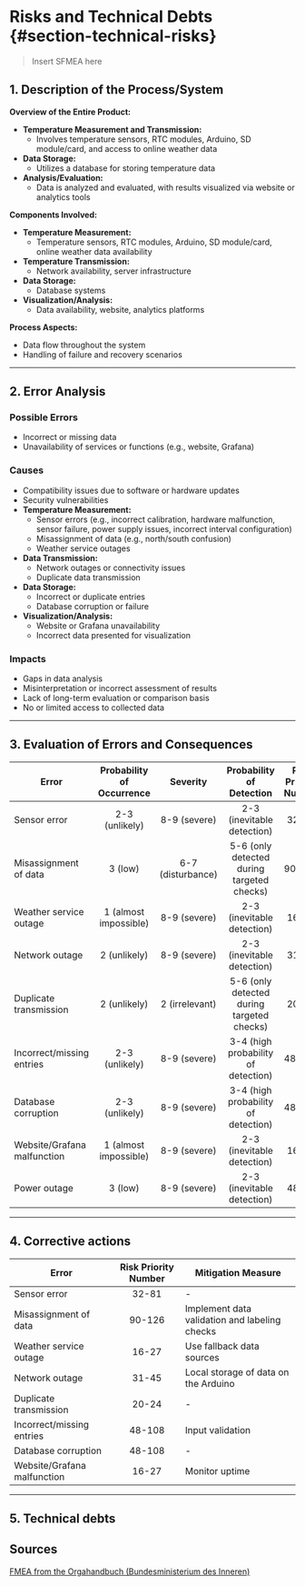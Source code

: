 # Risks and Technical Debts {#section-technical-risks}

> Insert SFMEA here

## 1. Description of the Process/System

**Overview of the Entire Product:**

- **Temperature Measurement and Transmission:**  
    - Involves temperature sensors, RTC modules, Arduino, SD module/card, and access to online weather data
- **Data Storage:**  
    - Utilizes a database for storing temperature data
- **Analysis/Evaluation:**  
    - Data is analyzed and evaluated, with results visualized via website or analytics tools

**Components Involved:**

- **Temperature Measurement:**  
    - Temperature sensors, RTC modules, Arduino, SD module/card, online weather data availability
- **Temperature Transmission:**  
    - Network availability, server infrastructure
- **Data Storage:**  
    - Database systems
- **Visualization/Analysis:**  
    - Data availability, website, analytics platforms

**Process Aspects:**

- Data flow throughout the system
- Handling of failure and recovery scenarios


---

## 2. Error Analysis

### Possible Errors

- Incorrect or missing data
- Unavailability of services or functions (e.g., website, Grafana)

### Causes

- Compatibility issues due to software or hardware updates
- Security vulnerabilities
- **Temperature Measurement:**
    - Sensor errors (e.g., incorrect calibration, hardware malfunction, sensor failure, power supply issues, incorrect interval configuration)
    - Misassignment of data (e.g., north/south confusion)
    - Weather service outages
- **Data Transmission:**
    - Network outages or connectivity issues
    - Duplicate data transmission
- **Data Storage:**
    - Incorrect or duplicate entries
    - Database corruption or failure
- **Visualization/Analysis:**
    - Website or Grafana unavailability
    - Incorrect data presented for visualization

### Impacts

- Gaps in data analysis
- Misinterpretation or incorrect assessment of results
- Lack of long-term evaluation or comparison basis
- No or limited access to collected data

---

## 3. Evaluation of Errors and Consequences

| Error                        | Probability of Occurrence | Severity         | Probability of Detection           | Risk Priority Number |
|------------------------------|:------------------------:|:---------------:|:----------------------------------:|:-------------------:|
| Sensor error                 | 2-3 (unlikely)           | 8-9 (severe)    | 2-3 (inevitable detection)         | 32-81               |
| Misassignment of data        | 3 (low)                  | 6-7 (disturbance)| 5-6 (only detected during targeted checks) | 90-126      |
| Weather service outage       | 1 (almost impossible)    | 8-9 (severe)    | 2-3 (inevitable detection)         | 16-27               |
| Network outage               | 2 (unlikely)             | 8-9 (severe)    | 2-3 (inevitable detection)         | 31-45               |
| Duplicate transmission       | 2 (unlikely)             | 2 (irrelevant) | 5-6 (only detected during targeted checks) | 20-24        |
| Incorrect/missing entries    | 2-3 (unlikely)           | 8-9 (severe)    | 3-4 (high probability of detection)| 48-108              |
| Database corruption          | 2-3 (unlikely)           | 8-9 (severe)    | 3-4 (high probability of detection)| 48-108              |
| Website/Grafana malfunction  | 1 (almost impossible)    | 8-9 (severe)    | 2-3 (inevitable detection)         | 16-27               |
| Power outage               | 3 (low)             | 8-9 (severe)    | 2-3 (inevitable detection)         | 48-81               |


---

## 4. Corrective actions

| Error                        | Risk Priority Number | Mitigation Measure                                   |
|------------------------------|:-------------------:|------------------------------------------------------|
| Sensor error                 | 32-81               | -             |
| Misassignment of data        | 90-126              | Implement data validation and labeling checks         |
| Weather service outage       | 16-27               | Use fallback data sources               |
| Network outage               | 31-45               | Local storage of data on the Arduino                  |
| Duplicate transmission       | 20-24               | -         |
| Incorrect/missing entries    | 48-108              | Input validation |
| Database corruption          | 48-108              | -                  |
| Website/Grafana malfunction  | 16-27               | Monitor uptime |

---

## 5. Technical debts

## Sources

[FMEA from the Orgahandbuch (Bundesministerium des Inneren)](https://www.orghandbuch.de/Webs/OHB/DE/Organisationshandbuch/6_MethodenTechniken/63_Analysetechniken/633_FehlermoeglichkeitUndEinflussanalyse/fehlermoeglichkeitundeinflussanalyse-node.html)
